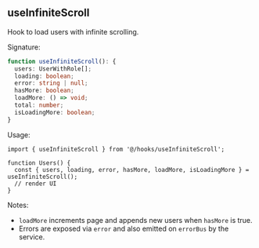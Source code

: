 ## useInfiniteScroll

Hook to load users with infinite scrolling.

Signature:
```ts
function useInfiniteScroll(): {
  users: UserWithRole[];
  loading: boolean;
  error: string | null;
  hasMore: boolean;
  loadMore: () => void;
  total: number;
  isLoadingMore: boolean;
}
```

Usage:
```tsx
import { useInfiniteScroll } from '@/hooks/useInfiniteScroll';

function Users() {
  const { users, loading, error, hasMore, loadMore, isLoadingMore } = useInfiniteScroll();
  // render UI
}
```

Notes:
- `loadMore` increments page and appends new users when `hasMore` is true.
- Errors are exposed via `error` and also emitted on `errorBus` by the service.

